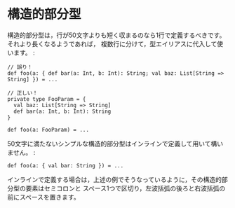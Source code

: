 構造的部分型
============

構造的部分型は，行が50文字よりも短く収まるのなら1行で定義するべきです。それより長くなるようであれば，
複数行に分けて，型エイリアスに代入して使います。 :

    // 誤り！
    def foo(a: { def bar(a: Int, b: Int): String; val baz: List[String => String] }) = ...

    // 正しい！
    private type FooParam = {
      val baz: List[String => String]
      def bar(a: Int, b: Int): String
    }

    def foo(a: FooParam) = ...

50文字に満たないシンプルな構造的部分型はインラインで定義して用いて構いません。
:

    def foo(a: { val bar: String }) = ...

インラインで定義する場合は，上述の例でそうなっているように，その構造的部分型の要素はセミコロンと
スペース1つで区切り，左波括弧の後ろと右波括弧の前にスペースを置きます。
